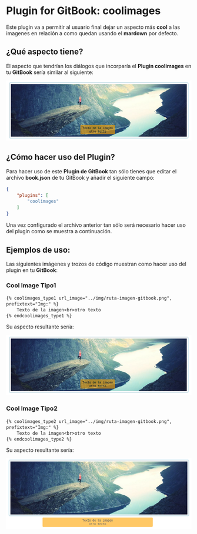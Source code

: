 # Plugin for GitBook: coolimages 

Este plugin va a permitir al usuario final dejar un aspecto más __cool__ a las imagenes en relación a como quedan usando el **mardown** por defecto.

## ¿Qué aspecto tiene?

El aspecto que tendrían los diálogos que incorparía el **Plugin coolimages** en tu **GitBook** sería similar al siguiente:

![Ejemplo de como quedaría una imagen Cool](https://github.com/amartinr1977/gitbook-plugin-coolimages/blob/master/assets/images/example-coolimage.png?raw=true)

## ¿Cómo hacer uso del Plugin?

Para hacer uso de este **Plugin de GitBook** tan sólo tienes que editar el archivo **book.json** de tu GitBook y añadir el siguiente campo:

```json
{
    "plugins": [
        "coolimages"
    ]
}
```

Una vez configurado el archivo anterior tan sólo será necesario hacer uso del plugin como se muestra a continuación.

## Ejemplos de uso:

Las siguientes imágenes y trozos de código muestran como hacer uso del plugin en tu **GitBook**:

### Cool Image Tipo1

```
{% coolimages_type1 url_image="../img/ruta-imagen-gitbook.png", prefixtext="Img:" %} 
    Texto de la imagen<br>otro texto
{% endcoolimages_type1 %}
```

Su aspecto resultante sería:

![Ejemplo de como quedaría una imagen Cool](https://github.com/amartinr1977/gitbook-plugin-coolimages/blob/master/assets/images/example-coolimage.png?raw=true)

### Cool Image Tipo2

```
{% coolimages_type2 url_image="../img/ruta-imagen-gitbook.png", prefixtext="Img:" %} 
    Texto de la imagen<br>otro texto
{% endcoolimages_type2 %}
```

Su aspecto resultante sería:

![Ejemplo de como quedaría una imagen Cool](https://github.com/amartinr1977/gitbook-plugin-coolimages/blob/master/assets/images/example-coolimage_type2.png?raw=true)


